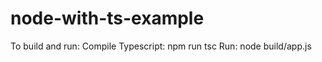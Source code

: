 # node-with-ts-example

  To build and run:
    Compile Typescript: npm run tsc
    Run: node build/app.js
